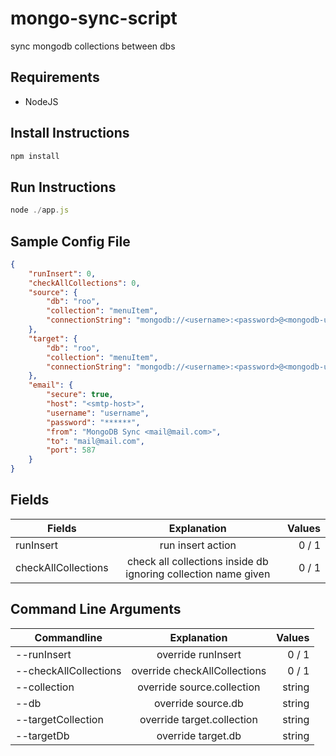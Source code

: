 # mongo-sync-script

sync mongodb collections between dbs

## Requirements

* NodeJS

## Install Instructions

```javascript
npm install
```
## Run Instructions

```javascript
node ./app.js
```

## Sample Config File

```json
{
    "runInsert": 0,
    "checkAllCollections": 0,
    "source": {
        "db": "roo",
        "collection": "menuItem",
        "connectionString": "mongodb://<username>:<password>@<mongodb-url>/{dbName}"
    },
    "target": {
        "db": "roo",
        "collection": "menuItem",
        "connectionString": "mongodb://<username>:<password>@<mongodb-url>/{dbName}"
    },
    "email": {
        "secure": true,
        "host": "<smtp-host>",
        "username": "username",
        "password": "******",
        "from": "MongoDB Sync <mail@mail.com>",
        "to": "mail@mail.com",
        "port": 587
    }
}
```

## Fields

| Fields        | Explanation           | Values  |
| ------------- |:-------------:| -----:|
| runInsert      | run insert action | 0 / 1 |
| checkAllCollections     | check all collections inside db ignoring collection name given      |   0 / 1 |

## Command Line Arguments

| Commandline         | Explanation           | Values  |
| ------------- |:-------------:| -----:|
| --runInsert      | override runInsert | 0 / 1 |
| --checkAllCollections     | override checkAllCollections      |   0 / 1 |
| --collection     | override source.collection      |  string |
| --db     | override source.db      |  string |
| --targetCollection     | override target.collection      |  string |
| --targetDb     | override target.db      |  string |

